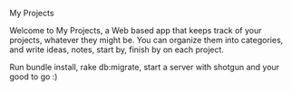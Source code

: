 My Projects

Welcome to My Projects, a Web based app that keeps track of your projects, whatever they might be. You can organize them into categories, and write ideas, notes, start by, finish by on each project.

Run bundle install, rake db:migrate, start a server with shotgun and your good to go :)
